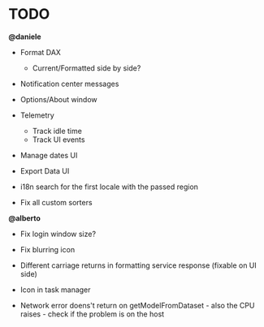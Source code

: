 # TODO

**@daniele**
- Format DAX
    - Current/Formatted side by side?

- Notification center messages
- Options/About window
- Telemetry 
    - Track idle time
    - Track UI events

- Manage dates UI
- Export Data UI
- i18n search for the first locale with the passed region
- Fix all custom sorters


**@alberto**
- Fix login window size?
- Fix blurring icon

- Different carriage returns in formatting service response (fixable on UI side)
- Icon in task manager
- Network error doens't return on getModelFromDataset - also the CPU raises - check if the problem is on the host